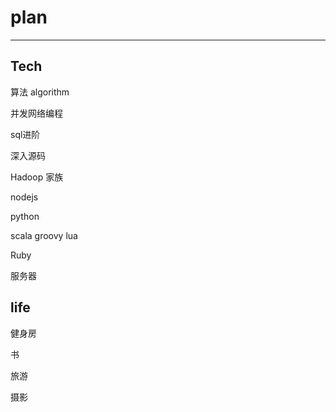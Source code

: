 # plan

---

## Tech

算法 algorithm

并发网络编程

sql进阶

深入源码

Hadoop 家族

nodejs

python

scala groovy lua 

Ruby

服务器


## life

健身房

书

旅游

摄影


